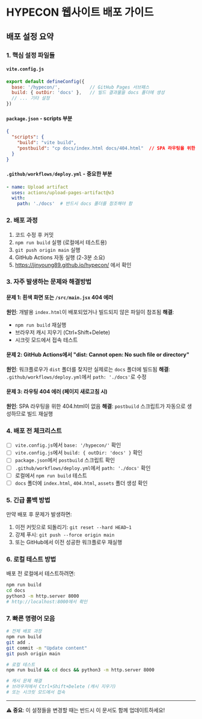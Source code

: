 # HYPECON 웹사이트 배포 가이드

## 배포 설정 요약

### 1. 핵심 설정 파일들

#### `vite.config.js`
```javascript
export default defineConfig({
  base: '/hypecon/',           // GitHub Pages 서브패스
  build: { outDir: 'docs' },   // 빌드 결과물을 docs 폴더에 생성
  // ... 기타 설정
})
```

#### `package.json` - scripts 부분
```json
{
  "scripts": {
    "build": "vite build",
    "postbuild": "cp docs/index.html docs/404.html"  // SPA 라우팅을 위한 404.html 생성
  }
}
```

#### `.github/workflows/deploy.yml` - 중요한 부분
```yaml
- name: Upload artifact
  uses: actions/upload-pages-artifact@v3
  with:
    path: './docs'  # 반드시 docs 폴더를 참조해야 함
```

### 2. 배포 과정

1. 코드 수정 후 커밋
2. `npm run build` 실행 (로컬에서 테스트용)
3. `git push origin main` 실행
4. GitHub Actions 자동 실행 (2-3분 소요)
5. https://jinyoung89.github.io/hypecon/ 에서 확인

### 3. 자주 발생하는 문제와 해결방법

#### 문제 1: 흰색 화면 또는 `/src/main.jsx` 404 에러
**원인**: 개발용 `index.html`이 배포되었거나 빌드되지 않은 파일이 참조됨
**해결**: 
- `npm run build` 재실행
- 브라우저 캐시 지우기 (Ctrl+Shift+Delete)
- 시크릿 모드에서 접속 테스트

#### 문제 2: GitHub Actions에서 "dist: Cannot open: No such file or directory"
**원인**: 워크플로우가 `dist` 폴더를 찾지만 실제로는 `docs` 폴더에 빌드됨
**해결**: `.github/workflows/deploy.yml`에서 `path: './docs'`로 수정

#### 문제 3: 라우팅 404 에러 (페이지 새로고침 시)
**원인**: SPA 라우팅을 위한 404.html이 없음
**해결**: `postbuild` 스크립트가 자동으로 생성하므로 빌드 재실행

### 4. 배포 전 체크리스트

- [ ] `vite.config.js`에서 `base: '/hypecon/'` 확인
- [ ] `vite.config.js`에서 `build: { outDir: 'docs' }` 확인
- [ ] `package.json`에서 `postbuild` 스크립트 확인
- [ ] `.github/workflows/deploy.yml`에서 `path: './docs'` 확인
- [ ] 로컬에서 `npm run build` 테스트
- [ ] `docs` 폴더에 `index.html`, `404.html`, `assets` 폴더 생성 확인

### 5. 긴급 롤백 방법

만약 배포 후 문제가 발생하면:
1. 이전 커밋으로 되돌리기: `git reset --hard HEAD~1`
2. 강제 푸시: `git push --force origin main`
3. 또는 GitHub에서 이전 성공한 워크플로우 재실행

### 6. 로컬 테스트 방법

배포 전 로컬에서 테스트하려면:
```bash
npm run build
cd docs
python3 -m http.server 8000
# http://localhost:8000에서 확인
```

### 7. 빠른 명령어 모음

```bash
# 전체 배포 과정
npm run build
git add .
git commit -m "Update content"
git push origin main

# 로컬 테스트
npm run build && cd docs && python3 -m http.server 8000

# 캐시 문제 해결
# 브라우저에서 Ctrl+Shift+Delete (캐시 지우기)
# 또는 시크릿 모드에서 접속
```

---

**⚠️ 중요**: 이 설정들을 변경할 때는 반드시 이 문서도 함께 업데이트하세요! 